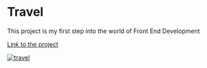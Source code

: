 <h1>Travel</h1>
<p>This project is my first step into the world of Front End Development</p>

<a href="https://ewwan.github.io/travel_paralax/" target="_blank">Link to the project</a>

<a href="https://ewwan.github.io/travel_paralax/"><img src="https://i.imgur.com/6GZzkPN.png" title="travel" /></a>
